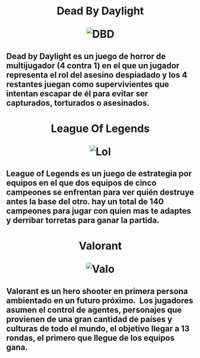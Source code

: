 <h1> <center> Dead By Daylight


![DBD](https://cdn1.epicgames.com/offer/611482b8586142cda48a0786eb8a127c/EGS_DeadbyDaylight_BehaviourInteractive_S1_2560x1440-a32581cf9948a9a2e24b2ff15c1577c7)

</center>

<h2>

Dead by Daylight es un juego de horror de multijugador (4 contra 1) en el que un jugador representa el rol del asesino despiadado y los 4 restantes juegan como supervivientes que intentan escapar de él para evitar ser capturados, torturados o asesinados.

<h1> <center> League Of Legends 


![Lol](https://cdn1.epicgames.com/salesEvent/salesEvent/EGS_LeagueofLegends_RiotGames_S1_2560x1440-ee500721c06da3ec1e5535a88588c77f)

</center>

<h2>

League of Legends es un juego de estrategia por equipos en el que dos equipos de cinco campeones se enfrentan para ver quién destruye antes la base del otro. hay un total de  140 campeones para jugar con quien mas te adaptes y derribar torretas para ganar la partida.

<h1> <center> Valorant


![Valo](https://i.blogs.es/3f15c2/valorant/1366_2000.jpg)

</center>

<h2>

Valorant es un hero shooter en primera persona ambientado en un futuro próximo. ​​​​ Los jugadores asumen el control de agentes, personajes que provienen de una gran cantidad de países y culturas de todo el mundo, el objetivo llegar a 13 rondas, el primero que llegue de los equipos gana.